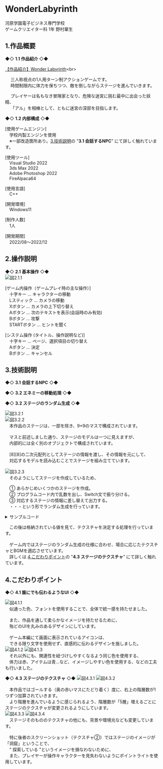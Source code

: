 # WonderLabyrinth
<lead>
河原学園電子ビジネス専門学校 <br>
ゲームクリエイター科 1年 野村華生
</lead>

## 1.作品概要
◆◇ **1.1 作品紹介** ◇◆<br>

 [【作品紹介】Wonder Labyrinth](https://youtu.be/NlRZ1-RVJbg "https://youtu.be/NlRZ1-RVJbg")<br>
 
&emsp; 三人称視点の1人用ターン制アクションゲームです。<br>
&emsp; 時間制限内に体力を保ちつつ、敵を倒しながらステージを進んでいきます。<br>

&emsp; プレイヤーは名もなき冒険家となり、危険な迷宮に挑む最中に出会った妖精、<br>
&emsp; 「アル」を相棒として、ともに迷宮の深部を目指します。<br>

◆◇ **1.2 内部構成** ◇◆<br>

[使用ゲームエンジン]<br>
&emsp;学校内製エンジンを使用 <br>
&emsp;※一部改造箇所あり。[3.技術説明]の "**3.1 会話するNPC**" にて詳しく触れています。

[使用ツール] <br>
&emsp;Visual Studio 2022 <br>
&emsp;3ds Max 2022 <br>
&emsp;Adobe Photoshop 2022 <br>
&emsp;FireAlpaca64 <br>

[使用言語] <br>
&emsp;C++ <br>

[開発環境] <br>
&emsp;Windows11 <br>

[制作人数] <br>
&emsp;1人 <br>

[開発期間] <br>
&emsp;2022/08～2022/12 <br>

## 2.操作説明

◆◇ **2.1 基本操作** ◇◆<br>
![図2.1.1](https://user-images.githubusercontent.com/122655553/213868336-da84f4b4-c8a9-49e5-82e5-40c7954bb47d.png "操作説明") <br>

[ゲーム内操作（ゲームプレイ時の主な操作）] <br>
&emsp;十字キー	   …	キャラクターの移動 <br>
&emsp;Lスティック	…	カメラの移動 <br>
&emsp;Xボタン		   …	カメラの上下切り替え <br>
&emsp;Aボタン		   …	次のテキストを表示(会話時のみ有効) <br>
&emsp;Bボタン	   	…	攻撃 <br>
&emsp;STARTボタン	…	ヒントを聞く <br>

[システム操作 (タイトル、操作説明など)] <br>
&emsp;十字キー	   …	ページ、選択項目の切り替え <br>
&emsp;Aボタン	   	…	決定 <br>
&emsp;Bボタン	   	…	キャンセル <br>

## 3.技術説明

◆◇ **3.1 会話するNPC** ◇◆<br>

◆◇ **3.2 エネミーの移動処理** ◇◆<br>

◆◇ **3.2 ステージのランダム生成** ◇◆<br>

![図3.2.1](https://user-images.githubusercontent.com/122655553/213916571-711b4e4a-fc53-4196-a1e8-3bcf3321fce4.png "一層目のステージ") <br>
![図3.2.2](https://user-images.githubusercontent.com/122655553/213916575-b57d40c3-cce9-426e-afe2-b2bc35a053a9.png "2層目のステージ") <br>
&emsp;本作品のステージは、一部を除き、9×9のマスで構成されています。 <br><br>
&emsp;マスと前述しました通り、ステージのモデルは一つに見えますが、 <br>
&emsp;内部的には全く別のオブジェクトで構成されています。 <br><br>
&emsp;[8][8]の二次元配列としてステージの情報を渡し、その情報を元にして、 <br>
&emsp;対応するモデルを読み込むことでステージを組み立てています。 <br><br>
![図3.2.3](https://user-images.githubusercontent.com/122655553/213916588-924eff1b-a985-4ad6-9d30-c6653c6fba5d.png "実際に使用したステージのモデル") <br>
&emsp;そのようにしてステージを作成しているため、 <br>

&emsp;①&nbsp;あらかじめいくつかのステージを作成。 <br>
&emsp;②&nbsp;プログラムコード内で乱数を出し、Switch文で振り分ける。 <br>
&emsp;③&nbsp;対応するステージの情報に差し替えて出力する。 <br>
&emsp;・・・という形でランダム生成を行っています。
<details>
	<summary>サンプルコード</summary><div>	
	
	
		```
			int stageNum = 2;			// 2次元配列の行と列の値。

			\\ 1. あらかじめいくつかのステージを作成。
			// 元々のステージのデータ。
			// 本作では配列内に格納している値でテクスチャを指定しています。
			int stage[2][2] = {
			{ 0,0 },
			{ 0,0 },
			};

			// 帰ってきた値が 0 の時このデータを代入する。
			int stage_0[2][2] = {
			{ 0,1 },
			{ 1,0 },
			};

			// 帰ってきた値が 1 の時このデータを代入する。
			int stage_1[2][2] = {
			{ 1,1 },
			{ 1,1 },
			};

			int stageState = rand() % 2;		// 0~1 でランダムな値を返す。			

			// 2. プログラムコード内で乱数を出し、Switch文で振り分けるnい
			// ステージ情報を代入する。
			switch (stageState) {
			case 0:
				// 3. 対応するステージの情報に差し替えて出力する。
				for (int j = 0; j < stageNum; j++) {
					for (int i = 0; i < stageNum; i++) {
						stage[j][i] = stage_0[j][i];
					}
				}
				break;
			case 1:
				// 3. 対応するステージの情報に差し替えて出力する。
				for (int j = 0; j < stageNum; j++) {
					for (int i = 0; i < stageNum; i++) {
						stage[j][i] = stage_1[j][i];
					}
				}

				break;
			}
	
		```
	
</div></details>

&emsp;この後は格納されている値を見て、テクスチャを決定する処理を行っています。 <br><br>
&emsp;ゲーム内ではステージのランダム生成の仕様に合わせ、場合に応じたテクスチャとBGMを適応させています。 <br>
&emsp;詳しくは [4.こだわりポイント]の "**4.3 ステージのテクスチャ**" にて詳しく触れています。 <br>

## 4.こだわりポイント

◆◇ **4.1 誰にでも伝わるようなUI** ◇◆<br>

![図4.1.1](https://user-images.githubusercontent.com/122655553/213916423-6576f885-0525-4e8d-9da6-fdbf708e1026.png "ゲーム内で使用したUI一覧") <br>
&emsp;似通った色、フォントを使用することで、全体で統一感を持たせました。 <br><br>
&emsp;また、作品を通して柔らかなイメージを持たせるために、 <br>
&emsp;殆どのUIを丸みのあるデザインにしています。 <br><br>
&emsp;ゲーム本編にて画面に表示されているアイコンは、 <br>
&emsp;できる限り文字を使用せず、直感的に伝わるデザインを施しました。 <br>
![図4.1.2](https://user-images.githubusercontent.com/122655553/213916498-632df5ec-2178-495d-ab86-fc4e8d457401.png "ゲーム内で使用したアイテムのゲージ")
![図4.1.3](https://user-images.githubusercontent.com/122655553/213916501-5eb41197-cb4c-4b68-b0d7-60199b983daa.png "ゲーム内で登場するアイテム") <br>
&emsp;それ以外にも、関連性を紐づけしやすくなるよう同じ色を使用する、<br>
&emsp;体力は赤、アイテムは青…など、イメージしやすい色を使用する、などの工夫も行いました。<br>

◆◇ **4.3 ステージのテクスチャ** ◇◆
![図4.3.1](https://user-images.githubusercontent.com/122655553/213963486-bad5e8da-445b-4671-9359-ae5cc04ddacb.png "1層目のスクリーンショット")
![図4.3.2](https://user-images.githubusercontent.com/122655553/213963495-45c104d4-72b3-4769-885f-b0bd7c0a3ad4.png "10層目のスクリーンショット") <br><br>
&emsp;本作品ではゴールする（奥の赤いマスにたどり着く）度に、右上の階層数が1つずつ加算されていきます。 <br>
&emsp;より階層を進んでいるように感じられるよう、階層数が「5層」増えるごとにステージのテクスチャが変更されるようにしています。 <br>
![図4.3.3](https://user-images.githubusercontent.com/122655553/213963507-7cb18f85-abfc-4faa-87f7-a48615e09cbb.png "学校内製エンジンを使用したテクスチャ①")
![図4.3.4](https://user-images.githubusercontent.com/122655553/213963512-e9ebb04e-fdd8-4fad-94da-82bc02298760.png "学校内製エンジンを使用したテクスチャ②") <br>
&emsp;ステージそのもののテクスチャの他にも、背景や環境光なども変更しています。 <br><br>
&emsp;特に後者のスクリーンショット（テクスチャ②）ではステージのイメージが「洞窟」ということで、 <br>
&emsp;" 探索している "というイメージを損なわないために、 <br>
&emsp;また、プレイヤーが操作キャラクターを見失わないようにポイントライトを使用しています。 <br>

[1.作品概要]:https://github.com/nom0531/WonderLabyrinth/blob/main/README.md#1%E4%BD%9C%E5%93%81%E6%A6%82%E8%A6%81
[2.操作説明]:https://github.com/nom0531/WonderLabyrinth/blob/main/README.md#2%E6%93%8D%E4%BD%9C%E8%AA%AC%E6%98%8E
[3.技術説明]:https://github.com/nom0531/WonderLabyrinth/blob/main/README.md#3%E6%8A%80%E8%A1%93%E8%AA%AC%E6%98%8E
[4.こだわりポイント]:https://github.com/nom0531/WonderLabyrinth/blob/main/README.md#4%E3%81%93%E3%81%A0%E3%82%8F%E3%82%8A%E3%83%9D%E3%82%A4%E3%83%B3%E3%83%88
